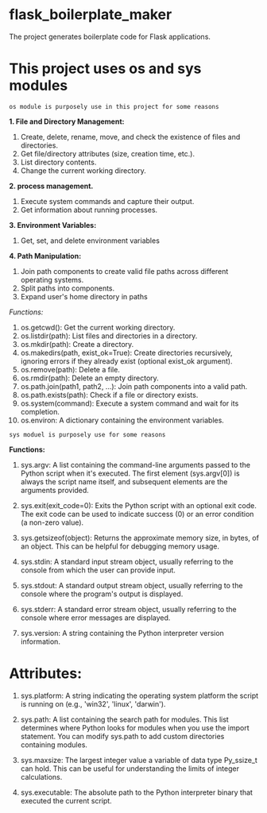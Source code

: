 # flask_boilerplate_maker

The project generates boilerplate code for Flask applications.


# This project uses os and sys modules

`os module is purposely use in this project for some reasons`


**1. File and Directory Management:**
1. Create, delete, rename, move, and check the existence of files and directories.
2. Get file/directory attributes (size, creation time, etc.).
3. List directory contents.
4. Change the current working directory.


**2. process management.**
1. Execute system commands and capture their output.
2. Get information about running processes.


**3. Environment Variables:**
1. Get, set, and delete environment variables


**4. Path Manipulation:**
1. Join path components to create valid file paths across different operating systems.
2. Split paths into components.
3. Expand user's home directory in paths


*Functions:*
1. os.getcwd(): Get the current working directory.
2. os.listdir(path): List files and directories in a directory.
3. os.mkdir(path): Create a directory.
4. os.makedirs(path, exist_ok=True): Create directories recursively, ignoring errors if they already exist (optional exist_ok argument).
5. os.remove(path): Delete a file.
6. os.rmdir(path): Delete an empty directory.
7. os.path.join(path1, path2, ...): Join path components into a valid path.
8. os.path.exists(path): Check if a file or directory exists.
9. os.system(command): Execute a system command and wait for its completion.
10. os.environ: A dictionary containing the environment variables.


`sys moduel is purposely use for some reasons`

**Functions:**
1. sys.argv: A list containing the command-line arguments passed to the Python script when it's executed. The first element (sys.argv[0]) is always the script name itself, and subsequent elements are the arguments provided.

2. sys.exit(exit_code=0): Exits the Python script with an optional exit code. The exit code can be used to indicate success (0) or an error condition (a non-zero value).

3. sys.getsizeof(object): Returns the approximate memory size, in bytes, of an object. This can be helpful for debugging memory usage.

4. sys.stdin: A standard input stream object, usually referring to the console from which the user can provide input.

5. sys.stdout: A standard output stream object, usually referring to the console where the program's output is displayed.

6. sys.stderr: A standard error stream object, usually referring to the console where error messages are displayed.

7. sys.version: A string containing the Python interpreter version information.


# Attributes:
1. sys.platform: A string indicating the operating system platform the script is running on (e.g., 'win32', 'linux', 'darwin').

2. sys.path: A list containing the search path for modules. This list determines where Python looks for modules when you use the import statement. You can modify sys.path to add custom directories containing modules.

3. sys.maxsize: The largest integer value a variable of data type Py_ssize_t can hold. This can be useful for understanding the limits of integer calculations.

4. sys.executable: The absolute path to the Python interpreter binary that executed the current script.





<!-- pip install flask_cli-0.1.0.tar.gz
pip install flask_cli-0.1.0-py3-none-any.whl
python setup.py sdist bdist_wheel
pip install .


